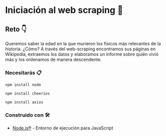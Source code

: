 # Iniciación al web scraping 🤟


## Reto 👇

Queremos saber la edad en la que murieron los físicos más relevantes de la historia. ¿Cómo? A través del web-scraping encontramos sus páginas en Wikipedia, extraemos los datos y elaboramos un informe sobre quién vivió más y los ordenamos de manera descendente.

### Necesitarás 📋

```
npm install node 
```

```
npm install cheerios 
```

```
npm install axios 
```

### Construido con 🛠️

 * [Node.js®](https://nodejs.org/es/) - Entorno de ejecución para JavaScript
